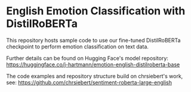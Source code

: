 # English Emotion Classification with DistilRoBERTa

This repository hosts sample code to use our fine-tuned DistilRoBERTa checkpoint to perform emotion classification on text data. 

Further details can be found on Hugging Face's model repository: https://huggingface.co/j-hartmann/emotion-english-distilroberta-base

The code examples and repository structure build on chrsiebert's work, see: https://github.com/chrsiebert/sentiment-roberta-large-english
